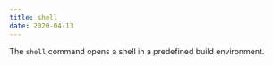 ```yaml
---
title: shell
date: 2020-04-13
---
```


The `shell` command opens a shell in a predefined build environment.
